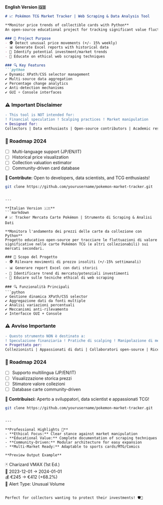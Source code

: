 **English Version 🇬🇧**  
```markdown
# 📈 Pokémon TCG Market Tracker | Web Scraping & Data Analysis Tool  

**Monitor price trends of collectible cards with Python**  
An open-source educational project for tracking significant value fluctuations in Pokémon TCG cards (and other collectibles) across secondary markets.  

### 🎯 Project Purpose  
- 🕵️ Detect unusual price movements (+/- 15% weekly)  
- 📊 Generate Excel reports with historical data  
- 🚨 Identify potential investment/market trends  
- 🧠 Educate on ethical web scraping techniques  

### 🔍 Key Features  
```python
✔️ Dynamic XPath/CSS selector management  
✔️ Multi-source data aggregation  
✔️ Percentage change analytics  
✔️ Anti-detection mechanisms  
✔️ GUI + Console interfaces
```

### ⚠️ Important Disclaimer  
```diff
- This tool is NOT intended for:  
! Financial speculation ! Scalping practices ! Market manipulation  
+ Designed for:  
Collectors | Data enthusiasts | Open-source contributors | Academic research
```

### 🌱 Roadmap 2024  
- [ ] Multi-language support (JP/EN/IT)  
- [ ] Historical price visualization  
- [ ] Collection valuation estimator  
- [ ] Community-driven card database  

**🤝 Contribute:** Open to developers, data scientists, and TCG enthusiasts!  
```bash
git clone https://github.com/yourusername/pokemon-market-tracker.git
```
```

---

**Italian Version 🇮🇹**  
```markdown
# 📈 Tracker Mercato Carte Pokémon | Strumento di Scraping & Analisi Dati  

**Monitora l'andamento dei prezzi delle carte da collezione con Python**  
Progetto educativo open-source per tracciare le fluttuazioni di valore significative nelle carte Pokémon TCG (e altri collezionabili) sui mercati secondari.  

### 🎯 Scopo del Progetto  
- 🕵️ Rilevare movimenti di prezzo insoliti (+/-15% settimanali)  
- 📊 Generare report Excel con dati storici  
- 🚨 Identificare trend di mercato/potenziali investimenti  
- 🧠 Educare sulle tecniche ethical di web scraping  

### 🔍 Funzionalità Principali  
```python
✔️ Gestione dinamica XPath/CSS selector  
✔️ Aggregazione dati da fonti multiple  
✔️ Analisi variazioni percentuali  
✔️ Meccanismi anti-rilevamento  
✔️ Interfacce GUI + Console
```

### ⚠️ Avviso Importante  
```diff
- Questo strumento NON è destinato a:  
! Speculazione finanziaria ! Pratiche di scalping ! Manipolazione di mercato  
+ Progettato per:  
Collezionisti | Appassionati di dati | Collaboratori open-source | Ricerca accademica
```

### 🌱 Roadmap 2024  
- [ ] Supporto multilingua (JP/EN/IT)  
- [ ] Visualizzazione storica prezzi  
- [ ] Stimatore valore collezioni  
- [ ] Database carte community-driven  

**🤝 Contribuisci:** Aperto a sviluppatori, data scientist e appassionati TCG!  
```bash
git clone https://github.com/yourusername/pokemon-market-tracker.git
```
```

---

**Professional Highlights 🌟**  
- **Ethical Focus:** Clear stance against market manipulation  
- **Educational Value:** Complete documentation of scraping techniques  
- **Community-Driven:** Modular architecture for easy expansion  
- **Multi-Market Ready:** Adaptable to sports cards/MTG/Comics  

**Preview Output Example**  
```
🃏 Charizard VMAX (1st Ed.)  
📅 2023-12-01 → 2024-01-01  
💰 €245 → €412 (+68.2%)  
🚨 Alert Type: Unusual Volume  
```  

Perfect for collectors wanting to protect their investments! 🛡️💎
